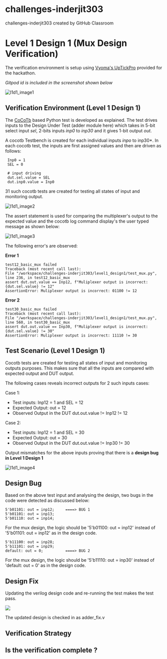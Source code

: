 # challenges-inderjit303
challenges-inderjit303 created by GitHub Classroom

# Level 1 Design 1 (Mux Design Verification)

The verification environment is setup using [Vyoma's UpTickPro](https://vyomasystems.com) provided for the hackathon.

*Gitpod id is included in the screenshot shown below*

![l1d1_image1](https://user-images.githubusercontent.com/99788755/182015934-d71a6af6-e681-4be8-ba86-7d8c379be922.png)


## Verification Environment (Level 1 Design 1)

The [CoCoTb](https://www.cocotb.org/) based Python test is developed as explained. The test drives inputs to the Design Under Test (adder module here) which takes in 5-bit select input *sel*, 2-bits inputs *inp0* to *inp30* and it gives 1-bit output *out*.

A cocotb Testbench is created for each individual inputs *inpo* to inp30*. 
In each cocotb test, the inputs are first assigned values and then are driven as follows:

```
 Inp0 = 1
 SEL = 0
```

```
 # input driving 
 dut.sel.value = SEL
 dut.inp0.value = Inp0
```

31 such cocotb tests are created for testing all states of input and monitoring output.

![l1d1_image2](https://user-images.githubusercontent.com/99788755/182016224-2026ce7f-2b9e-481f-89b3-f7a1867a0fb3.png)

The assert statement is used for comparing the multiplexer's output to the expected value and the cocotb log command display's the user typed message as shown below: 

![l1d1_image3](https://user-images.githubusercontent.com/99788755/182016740-c253fc77-eacc-4a3e-9b22-b8d92ad93266.png)


The following error's are observed:

**Error 1**
```
test12_basic_mux failed
Traceback (most recent call last):
File "/workspace/challenges-inderjit303/level1_design1/test_mux.py", line 236, in test12_basic_mux
assert dut.out.value == Inp12, f"Muliplexer output is incorrect: {dut.sel.value} != 12"
AssertionError: Muliplexer output is incorrect: 01100 != 12
```

**Error 2**
```
test30_basic_mux failed
Traceback (most recent call last):
File "/workspace/challenges-inderjit303/level1_design1/test_mux.py", line 560, in test30_basic_mux
assert dut.out.value == Inp30, f"Muliplexer output is incorrect: {dut.sel.value} != 30"
AssertionError: Muliplexer output is incorrect: 11110 != 30
```

## Test Scenario **(Level 1 Design 1)**
Cocotb tests are created for testing all states of input and monitoring outputs purposes. This makes sure that all the inputs are compared with expected output and DUT output. 

The following cases reveals incorrect outputs for 2 such inputs cases: 

Case 1: 
- Test inputs: Inp12 = 1 and SEL = 12
- Expected Output: out = 12
- Observed Output in the DUT dut.out.value != Inp12 != 12

Case 2: 
- Test inputs: Inp12 = 1 and SEL = 30
- Expected Output: out = 30
- Observed Output in the DUT dut.out.value != Inp30 != 30

Output mismatches for the above inputs proving that there is a **design bug in Level 1 Design 1**

![l1d1_image4](https://user-images.githubusercontent.com/99788755/182018143-9dd1cbe3-3dd1-4b98-9517-734b1242c366.png)


## Design Bug
Based on the above test input and analysing the design, two bugs in the code were detected as discussed below: 

```
5'b01101: out = inp12;     ====> BUG 1
5'b01101: out = inp13;
5'b01110: out = inp14;            
```

For the mux design, the logic should be '5'b01100: out = inp12' instead of '5'b01101: out = inp12' as in the design code.

```
5'b11100: out = inp28;
5'b11101: out = inp29;
default: out = 0;          ====> BUG 2
```

For the mux design, the logic should be '5'b11110: out = inp30' instead of 'default: out = 0' as in the design code.


## Design Fix
Updating the verilog design code and re-running the test makes the test pass.

![](https://i.imgur.com/5XbL1ZH.png)

The updated design is checked in as adder_fix.v

## Verification Strategy

## Is the verification complete ?
